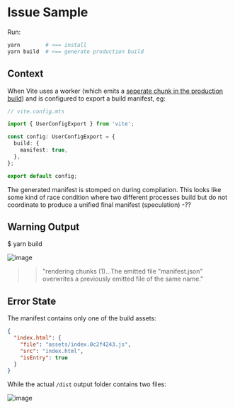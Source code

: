 # Issue Sample

Run:

```bash
yarn        # <== install
yarn build  # <== generate production build
```


## Context

When Vite uses a worker (which emits a [seperate chunk in the production build](https://vitejs.dev/guide/features.html#import-with-query-suffixes)) and is configured to export a build manifest, eg:

```ts
// vite.config.mts

import { UserConfigExport } from 'vite';

const config: UserConfigExport = {
  build: {
    manifest: true,
  },
};

export default config;

```

The generated manifest is stomped on during compilation.  This looks like some kind of race condition where two 
different processes build but do not coordinate to produce a unified final manifest (speculation) -??

## Warning Output 

   $ yarn build

![image](https://user-images.githubusercontent.com/185555/191613667-475683fe-5070-4415-89be-9499f38acfeb.png)

>> "rendering chunks (1)...The emitted file "manifest.json" overwrites a previously emitted file of the same name."


## Error State

The manifest contains only one of the build assets:

```json
{
  "index.html": {
    "file": "assets/index.0c2f4243.js",
    "src": "index.html",
    "isEntry": true
  }
}
```

While the actual `/dist` output folder contains two files:

![image](https://user-images.githubusercontent.com/185555/191614010-2cdd9618-c9b0-4a9d-9e5f-36b3f10b885e.png)
